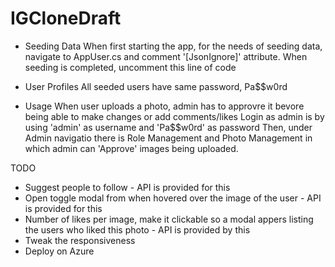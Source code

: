 # IGCloneDraft

- Seeding Data
When first starting the app, for the needs of seeding data, navigate to AppUser.cs and comment '[JsonIgnore]' attribute.
When seeding is completed, uncomment this line of code


- User Profiles
All seeded users have same password, Pa$$w0rd

- Usage
When user uploads a photo, admin has to approvre it bevore being able to make changes or add comments/likes
Login as admin is by using 'admin' as username and 'Pa$$w0rd' as password
Then, under Admin navigatio there is Role Management and Photo Management in which admin can 'Approve' images being uploaded.

TODO

- Suggest people to follow - API is provided for this
- Open toggle modal from when hovered over the image of the user - API is provided for this
- Number of likes per image, make it clickable so a modal appers listing the users who liked this photo - API is provided by this
- Tweak the responsiveness
- Deploy on Azure
